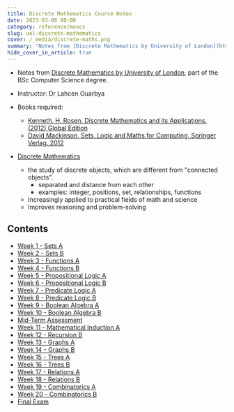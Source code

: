 ```yaml
---
title: Discrete Mathematics Course Notes
date: 2023-03-06 00:00
category: reference/moocs
slug: uol-discrete-mathematics
cover: /_media/discrete-maths.png
summary: "Notes from [Discrete Mathematics by University of London](https://www.coursera.org/learn/uol-discrete-mathematics)"
hide_cover_in_article: true
---
```


* Notes from [Discrete Mathematics by University of London](https://www.coursera.org/learn/uol-discrete-mathematics/), part of the BSc Computer Science degree.
* Instructor: Dr Lahcen Ouarbya

* Books required:
    * [Kenneth, H, Rosen. Discrete Mathematics and its Applications. (2012) Global Edition](https://www.amazon.com.au/Discrete-Mathematics-Applications-Kenneth-Rosen/dp/0072899050)
    * [David Mackinson, Sets, Logic and Maths for Computing, Springer Verlag. 2012](https://www.amazon.com/Computing-Undergraduate-Topics-Computer-Science/dp/1447124995)
    
* [Discrete Mathematics](permanent/discrete-maths.md)
    * the study of discrete objects, which are different from "connected objects".
        * separated and distance from each other
        * examples: integer, positions, set, relationships, functions
    * Increasingly applied to practical fields of math and science
    * Improves reasoning and problem-solving
 
## Contents

* [Week 1 - Sets A](week-1-sets-a.md)
* [Week 2 - Sets B](week-2-sets-b.md)
* [Week 3 - Functions A](week-3-functions-a.md)
* [Week 4 - Functions B](week-4-functions-b.md)
* [Week 5 - Propositional Logic A](week-5-propositional-logic-a.md)
* [Week 6 - Propositional Logic B](week-6-propositional-logic-b.md)
* [Week 7 - Predicate Logic A](week-7-predicate-logic-a.md)
* [Week 8 - Predicate Logic B](week-8-predicate-logic-b.md)
* [Week 9 - Boolean Algebra A](week-9-boolean-algebra-a.md)
* [Week 10 - Boolean Algebra B](week-10-boolean-algebra-b.md)
* [Mid-Term Assessment](mid-term-assessment.md)
* [Week 11 - Mathematical Induction A](week-11-mathematical-induction-a.md)
* [Week 12 - Recursion B](week-12-recursion-b.md)
* [Week 13 - Graphs A](week-13-graphs-a.md)
* [Week 14 - Graphs B](week-14-graphs-b.md)
* [Week 15 - Trees A](week-15-trees-a.md)
* [Week 16 - Trees B](week-16-trees-b.md)
* [Week 17 - Relations A](week-17-relations-a.md)
* [Week 18 - Relations B](week-18-relations-b.md)
* [Week 19 - Combinatorics A](week-19-combinatorics-a.md)
* [Week 20 - Combinatorics B](week-20-combinatorics-b.md)
* [Final Exam](final-exam.md)
